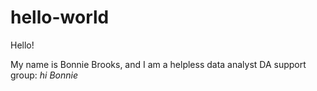 # hello-world

Hello!

My name is Bonnie Brooks, and I am a helpless data analyst
DA support group: *hi Bonnie*
